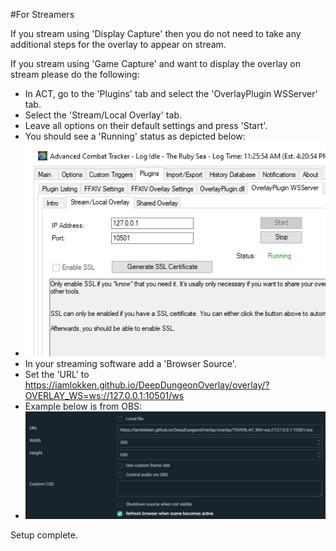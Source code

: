 #For Streamers

If you stream using 'Display Capture' then you do not need to take any additional steps for the overlay to appear on stream.

If you stream using 'Game Capture' and want to display the overlay on stream please do the following:
* In ACT, go to the 'Plugins' tab and select the 'OverlayPlugin WSServer' tab.
* Select the 'Stream/Local Overlay' tab.
* Leave all options on their default settings and press 'Start'.
* You should see a 'Running' status as depicted below:
* ![Streamer1](StreamerSetup01.png?raw=true)
* In your streaming software add a 'Browser Source'.
* Set the 'URL' to https://iamlokken.github.io/DeepDungeonOverlay/overlay/?OVERLAY_WS=ws://127.0.0.1:10501/ws
* Example below is from OBS:
* ![Streamer1](StreamerSetup02.png?raw=true)

Setup complete.

